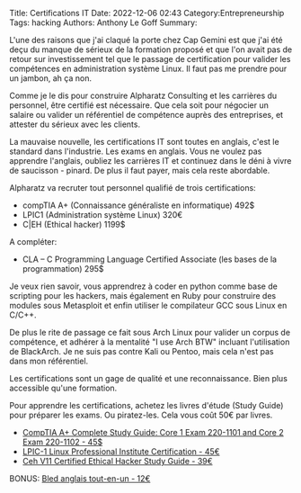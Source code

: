 Title: Certifications IT
Date: 2022-12-06 02:43
Category:Entrepreneurship
Tags: hacking
Authors: Anthony Le Goff
Summary:

L'une des raisons que j'ai claqué la porte chez Cap Gemini est que j'ai été deçu du manque de sérieux de la formation proposé et que l'on avait pas de retour sur investissement tel que le passage de certification pour valider les compétences en administration système Linux. Il faut pas me prendre pour un jambon, ah ça non.

Comme je le dis pour construire Alpharatz Consulting et les carrières du personnel, être certifié est nécessaire. Que cela soit pour négocier un salaire ou valider un référentiel de compétence auprès des entreprises, et attester du sérieux avec les clients. 

La mauvaise nouvelle, les certifications IT sont toutes en anglais, c'est le standard dans l'industrie. Les exams en anglais. Vous ne voulez pas apprendre l'anglais, oubliez les carrières IT et continuez dans le déni à vivre de saucisson - pinard. De plus il faut payer, mais cela reste abordable. 

Alpharatz va recruter tout personnel qualifié de trois certifications:

* compTIA A+ (Connaissance généraliste en informatique) 492$
* LPIC1 (Administration système Linux) 320€
* C|EH (Ethical hacker) 1199$

A compléter:

* CLA – C Programming Language Certified Associate (les bases de la programmation) 295$


Je veux rien savoir, vous apprendrez à coder en python comme base de scripting pour les hackers, mais également en Ruby pour construire des modules sous Metasploit et enfin utiliser le compilateur GCC sous Linux en C/C++.

De plus le rite de passage ce fait sous Arch Linux pour valider un corpus de compétence, et adhérer à la mentalité "I use Arch BTW" incluant l'utilisation de BlackArch. Je ne suis pas contre Kali ou Pentoo, mais cela n'est pas dans mon référentiel. 

Les certifications sont un gage de qualité et une reconnaissance. Bien plus accessible qu'une formation.

Pour apprendre les certifications, achetez les livres d'étude (Study Guide) pour préparer les exams. Ou piratez-les. Cela vous coût 50€ par livres.

* [CompTIA A+ Complete Study Guide: Core 1 Exam 220-1101 and Core 2 Exam 220-1102 - 45$](https://www.amazon.fr/gp/product/1119862914/ref=ppx_yo_dt_b_asin_title_o00_s00?ie=UTF8&psc=1)
* [LPIC-1 Linux Professional Institute Certification - 45€](https://www.amazon.fr/Lpic-1-Professional-Institute-Certification-Practice/dp/1119582121/ref=sr_1_4?__mk_fr_FR=%C3%85M%C3%85%C5%BD%C3%95%C3%91&crid=3SR3FEV29ZUBZ&keywords=LPIC-1&qid=1670324356&sprefix=lpic-1%2Caps%2C112&sr=8-4)
* [Ceh V11 Certified Ethical Hacker Study Guide - 39€](https://www.amazon.fr/Certified-Ethical-Hacker-Study-Guide/dp/1119800285/ref=sr_1_2?__mk_fr_FR=%C3%85M%C3%85%C5%BD%C3%95%C3%91&crid=16G772E3328QN&keywords=ceh+v11&qid=1670289595&sprefix=ceh+v11%2Caps%2C81&sr=8-2)

BONUS: [Bled anglais tout-en-un - 12€](https://www.amazon.fr/Bled-Anglais-Tout-Brigitte-Lallement/dp/2017151092/ref=sr_1_1?keywords=bled+anglais+tout+en+un&qid=1670289722&sprefix=bled+ang%2Caps%2C93&sr=8-1)
